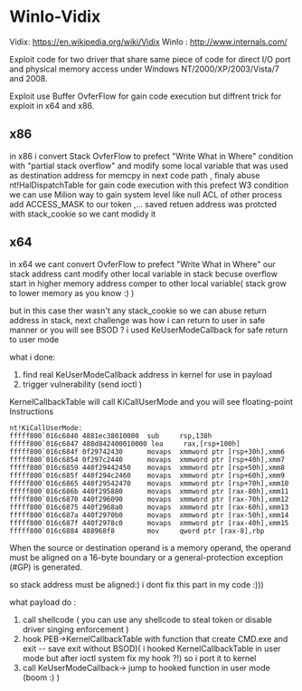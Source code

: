 # WinIo-Vidix

Vidix: https://en.wikipedia.org/wiki/Vidix
WinIo : http://www.internals.com/

Exploit code for two driver that share  same piece of code for direct I/O port and physical memory access under Windows NT/2000/XP/2003/Vista/7 and 2008. 

Exploit use  Buffer OvferFlow for gain code  execution but diffrent trick for exploit in x64 and x86.

x86
----
in x86 i convert Stack  OvferFlow to  prefect "Write What in Where" condition with "partial stack overflow" and  modify some local variable that was used as destination address for  memcpy  in next code path ,  finaly   abuse   nt!HalDispatchTable for gain code execution with this  prefect W3 condition we can  use Milion way to gain system level like null ACL of other process add ACCESS_MASK to our token ,... 
saved retuen address was protcted with stack_cookie so we cant modidy it

x64
---
in x64 we cant convert  OvferFlow to  prefect "Write What in Where"   our stack address cant modify other local variable in stack becuse  overflow start in higher memory address comper to other local variable( stack grow  to lower memory as you know :) )

but  in this  case  ther wasn't any stack_cookie  so we can abuse return address in stack, next challenge  was how i can return to user in safe  manner or you will see BSOD ? i used KeUserModeCallback for safe return to user mode  

what i done:
1) find real KeUserModeCallback address in kernel for use in  payload
2) trigger vulnerability (send  ioctl )


KernelCallbackTable will call  KiCallUserMode and you will see floating-point Instructions

```
nt!KiCallUserMode:
fffff800`016c6840 4881ec38010000  sub     rsp,138h
fffff800`016c6847 488d842400010000 lea     rax,[rsp+100h]
fffff800`016c684f 0f29742430      movaps  xmmword ptr [rsp+30h],xmm6
fffff800`016c6854 0f297c2440      movaps  xmmword ptr [rsp+40h],xmm7
fffff800`016c6859 440f29442450    movaps  xmmword ptr [rsp+50h],xmm8
fffff800`016c685f 440f294c2460    movaps  xmmword ptr [rsp+60h],xmm9
fffff800`016c6865 440f29542470    movaps  xmmword ptr [rsp+70h],xmm10
fffff800`016c686b 440f295880      movaps  xmmword ptr [rax-80h],xmm11
fffff800`016c6870 440f296090      movaps  xmmword ptr [rax-70h],xmm12
fffff800`016c6875 440f2968a0      movaps  xmmword ptr [rax-60h],xmm13
fffff800`016c687a 440f2970b0      movaps  xmmword ptr [rax-50h],xmm14
fffff800`016c687f 440f2978c0      movaps  xmmword ptr [rax-40h],xmm15
fffff800`016c6884 488968f8        mov     qword ptr [rax-8],rbp
```

>
When the source or destination operand is a memory operand, the operand must be aligned on a 16-byte boundary or a general-protection exception (#GP) is generated.
>
so stack address must be  aligned:) i dont  fix this part in my code :))) 

what payload  do :

1.  call shellcode ( you can use any shellcode to  steal token or disable driver singing enforcement )
2.  hook PEB->KernelCallbackTable with function that create CMD.exe and  exit -- save exit without BSOD)( i hooked  KernelCallbackTable in user mode  but after ioctl system fix  my hook ?!) so i port it to kernel 
3.  call KeUserModeCallback-> jump to hooked function in user mode  (boom :) )




